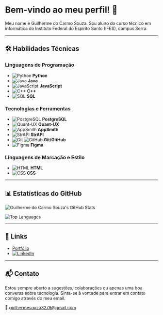 # Bem-vindo ao meu perfil! 👋

Meu nome é Guilherme do Carmo Souza. Sou aluno do curso técnico em informática do Instituto Federal do Espírito Santo (IFES), campus Serra.

---

## 🛠 Habilidades Técnicas

### Linguagens de Programação
- ![Python](https://img.shields.io/badge/-Python-3776AB?style=flat&logo=python&logoColor=white) **Python**
- ![Java](https://img.shields.io/badge/-Java-007396?style=flat&logo=java&logoColor=white) **Java**
- ![JavaScript](https://img.shields.io/badge/-JavaScript-F7DF1E?style=flat&logo=javascript&logoColor=white) **JavaScript**
- ![C++](https://img.shields.io/badge/-C++-00599C?style=flat&logo=c%2B%2B&logoColor=white) **C++**
- ![SQL](https://img.shields.io/badge/-SQL-4479A1?style=flat&logo=postgresql&logoColor=white) **SQL**

### Tecnologias e Ferramentas
- ![PostgreSQL](https://img.shields.io/badge/-PostgreSQL-336791?style=flat&logo=postgresql&logoColor=white) **PostgreSQL**
- ![Quant-UX](https://img.shields.io/badge/-Quant--UX-5C67D2?style=flat&logoColor=white) **Quant-UX**
- ![AppSmith](https://img.shields.io/badge/-AppSmith-4099DA?style=flat&logoColor=white) **AppSmith**
- ![StrAPI](https://img.shields.io/badge/-StrAPI-2F2E8B?style=flat&logo=strapi&logoColor=white) **StrAPI**
- ![Git](https://img.shields.io/badge/-Git-F05032?style=flat&logo=git&logoColor=white) ![GitHub](https://img.shields.io/badge/-GitHub-181717?style=flat&logo=github&logoColor=white) **Git/GitHub**
- ![Figma](https://img.shields.io/badge/-Figma-F24E1E?style=flat&logo=figma&logoColor=white) **Figma**

### Linguagens de Marcação e Estilo
- ![HTML](https://img.shields.io/badge/-HTML5-E34F26?style=flat&logo=html5&logoColor=white) **HTML**
- ![CSS](https://img.shields.io/badge/-CSS3-1572B6?style=flat&logo=css3&logoColor=white) **CSS**

---

## 📊 Estatísticas do GitHub

![Guilherme do Carmo Souza's GitHub Stats](https://github-readme-stats.vercel.app/api?username=ilhe8l&show_icons=true&theme=dark)

![Top Languages](https://github-readme-stats.vercel.app/api/top-langs/?username=ilhe8l&layout=compact&theme=dark)

---

## 🔗 Links

- [Portfólio](#)
- [![LinkedIn](https://img.shields.io/badge/LinkedIn-0077B5?style=flat&logo=linkedin&logoColor=white)](#)

---

## 📬 Contato

Estou sempre aberto a sugestões, colaborações ou apenas uma boa conversa sobre tecnologia. Sinta-se à vontade para entrar em contato comigo através do meu email.

📧 [guilhermesouza3278@gmail.com](mailto:guilhermesouza3278@gmail.com)
